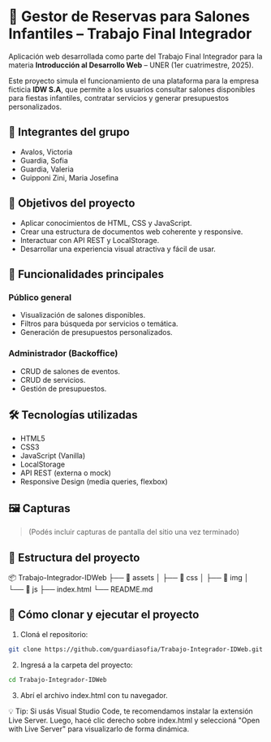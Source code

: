 # 🎉 Gestor de Reservas para Salones Infantiles – Trabajo Final Integrador

Aplicación web desarrollada como parte del Trabajo Final Integrador para la materia **Introducción al Desarrollo Web** – UNER (1er cuatrimestre, 2025).

Este proyecto simula el funcionamiento de una plataforma para la empresa ficticia **IDW S.A**, que permite a los usuarios consultar salones disponibles para fiestas infantiles, contratar servicios y generar presupuestos personalizados.  

## 👥 Integrantes del grupo

- Avalos, Victoria
- Guardia, Sofia
- Guardia, Valeria
- Guipponi Zini, Maria Josefina


## 🧠 Objetivos del proyecto

- Aplicar conocimientos de HTML, CSS y JavaScript.
- Crear una estructura de documentos web coherente y responsive.
- Interactuar con API REST y LocalStorage.
- Desarrollar una experiencia visual atractiva y fácil de usar.

## 🧩 Funcionalidades principales

### Público general
- Visualización de salones disponibles.
- Filtros para búsqueda por servicios o temática.
- Generación de presupuestos personalizados.

### Administrador (Backoffice)
- CRUD de salones de eventos.
- CRUD de servicios.
- Gestión de presupuestos.

## 🛠️ Tecnologías utilizadas

- HTML5
- CSS3
- JavaScript (Vanilla)
- LocalStorage
- API REST (externa o mock)
- Responsive Design (media queries, flexbox)

## 🖼️ Capturas

> (Podés incluir capturas de pantalla del sitio una vez terminado)

## 📁 Estructura del proyecto

📦 Trabajo-Integrador-IDWeb
├── 📁 assets
│   ├── 📁 css
│   ├── 📁 img
│   └── 📁 js
├── index.html
└── README.md

## 🚀 Cómo clonar y ejecutar el proyecto

1. Cloná el repositorio:

```bash
git clone https://github.com/guardiasofia/Trabajo-Integrador-IDWeb.git
```
2. Ingresá a la carpeta del proyecto:
```bash
cd Trabajo-Integrador-IDWeb
```
3. Abrí el archivo index.html con tu navegador.

💡 Tip: Si usás Visual Studio Code, te recomendamos instalar la extensión Live Server. Luego, hacé clic derecho sobre index.html y seleccioná "Open with Live Server" para visualizarlo de forma dinámica.
